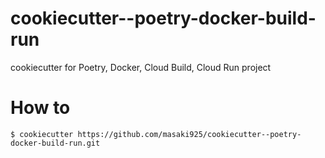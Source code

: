 # cookiecutter--poetry-docker-build-run
cookiecutter for Poetry, Docker, Cloud Build, Cloud Run project

# How to

```
$ cookiecutter https://github.com/masaki925/cookiecutter--poetry-docker-build-run.git
```
